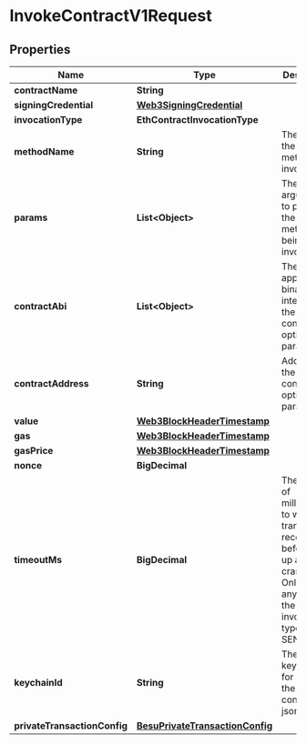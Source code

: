 

# InvokeContractV1Request


## Properties

| Name | Type | Description | Notes |
|------------ | ------------- | ------------- | -------------|
|**contractName** | **String** |  |  |
|**signingCredential** | [**Web3SigningCredential**](Web3SigningCredential.md) |  |  |
|**invocationType** | **EthContractInvocationType** |  |  |
|**methodName** | **String** | The name of the contract method to invoke. |  |
|**params** | **List&lt;Object&gt;** | The list of arguments to pass in to the contract method being invoked. |  |
|**contractAbi** | **List&lt;Object&gt;** | The application binary interface of the solidity contract, optional parameter |  [optional] |
|**contractAddress** | **String** | Address of the solidity contract, optional parameter |  [optional] |
|**value** | [**Web3BlockHeaderTimestamp**](Web3BlockHeaderTimestamp.md) |  |  [optional] |
|**gas** | [**Web3BlockHeaderTimestamp**](Web3BlockHeaderTimestamp.md) |  |  [optional] |
|**gasPrice** | [**Web3BlockHeaderTimestamp**](Web3BlockHeaderTimestamp.md) |  |  [optional] |
|**nonce** | **BigDecimal** |  |  [optional] |
|**timeoutMs** | **BigDecimal** | The amount of milliseconds to wait for a transaction receipt beforegiving up and crashing. Only has any effect if the invocation type is SEND |  [optional] |
|**keychainId** | **String** | The keychainId for retrieve the contracts json. |  [optional] |
|**privateTransactionConfig** | [**BesuPrivateTransactionConfig**](BesuPrivateTransactionConfig.md) |  |  [optional] |



